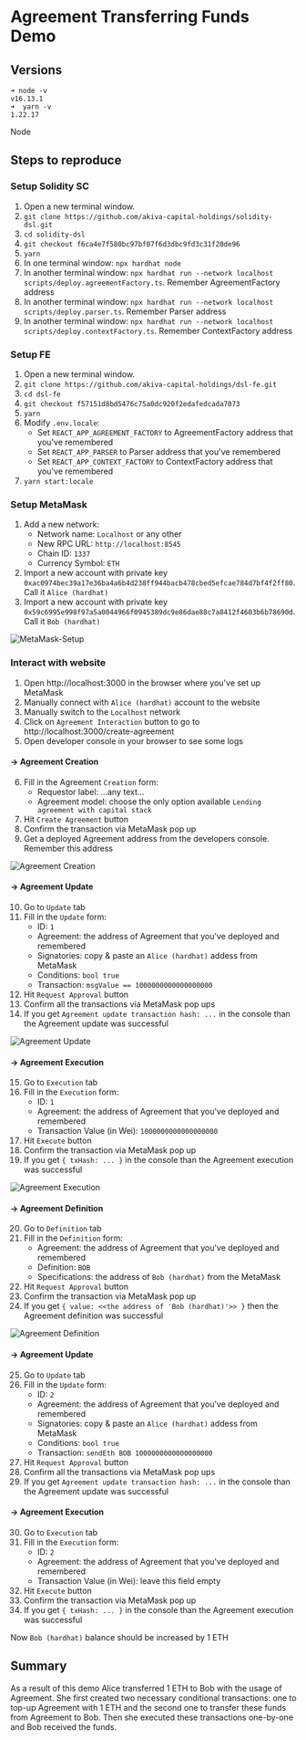 # Agreement Transferring Funds Demo

## Versions

```
➜ node -v
v16.13.1
➜  yarn -v
1.22.17
```

Node

## Steps to reproduce

### Setup Solidity SC

1. Open a new terminal window.
2. `git clone https://github.com/akiva-capital-holdings/solidity-dsl.git`
3. `cd solidity-dsl`
4. `git checkout f6ca4e7f580bc97bf07f6d3dbc9fd3c31f20de96`
5. `yarn`
6. In one terminal window: `npx hardhat node`
7. In another terminal window: `npx hardhat run --network localhost scripts/deploy.agreementFactory.ts`. Remember AgreementFactory address
8. In another terminal window: `npx hardhat run --network localhost scripts/deploy.parser.ts`. Remember Parser address
9. In another terminal window: `npx hardhat run --network localhost scripts/deploy.contextFactory.ts`. Remember ContextFactory address

### Setup FE

1. Open a new terminal window.
2. `git clone https://github.com/akiva-capital-holdings/dsl-fe.git`
3. `cd dsl-fe`
4. `git checkout f57151d8bd5476c75a0dc920f2edafedcada7073`
5. `yarn`
6. Modify `.env.locale`:
   - Set `REACT_APP_AGREEMENT_FACTORY` to AgreementFactory address that you've remembered
   - Set `REACT_APP_PARSER` to Parser address that you've remembered
   - Set `REACT_APP_CONTEXT_FACTORY` to ContextFactory address that you've remembered
7. `yarn start:locale`

### Setup MetaMask

1. Add a new network:
   - Network name: `Localhost` or any other
   - New RPC URL: `http://localhost:8545`
   - Chain ID: `1337`
   - Currency Symbol: `ETH`
2. Import a new account with private key `0xac0974bec39a17e36ba4a6b4d238ff944bacb478cbed5efcae784d7bf4f2ff80`. Call it `Alice (hardhat)`
3. Import a new account with private key `0x59c6995e998f97a5a0044966f0945389dc9e86dae88c7a8412f4603b6b78690d`. Call it `Bob (hardhat)`

![MetaMask-Setup](img/MetaMask-setup.png)

### Interact with website

1. Open http://localhost:3000 in the browser where you've set up MetaMask
2. Manually connect with `Alice (hardhat)` account to the website
3. Manually switch to the `Localhost` network
4. Click on `Agreement Interaction` button to go to http://localhost:3000/create-agreement
5. Open developer console in your browser to see some logs

#### -> Agreement Creation

6. Fill in the Agreement `Creation` form:
   - Requestor label: ...any text...
   - Agreement model: choose the only option available `Lending agreement with capital stack`
7. Hit `Create Agreement` button
8. Confirm the transaction via MetaMask pop up
9. Get a deployed Agreement address from the developers console. Remember this address

![Agreement Creation](img/Agreement-creation.png)

#### -> Agreement Update

10. Go to `Update` tab
11. Fill in the `Update` form:
    - ID: `1`
    - Agreement: the address of Agreement that you've deployed and remembered
    - Signatories: copy & paste an `Alice (hardhat)` addess from MetaMask
    - Conditions: `bool true`
    - Transaction: `msgValue == 1000000000000000000`
12. Hit `Request Approval` button
13. Confirm all the transactions via MetaMask pop ups
14. If you get `Agreement update transaction hash: ...` in the console than the Agreement update was successful

![Agreement Update](img/Agreement-update.png)

#### -> Agreement Execution

15. Go to `Execution` tab
16. Fill in the `Execution` form:
    - ID: `1`
    - Agreement: the address of Agreement that you've deployed and remembered
    - Transaction Value (in Wei): `1000000000000000000`
17. Hit `Execute` button
18. Confirm the transaction via MetaMask pop up
19. If you get `{ txHash: ... }` in the console than the Agreement execution was successful

![Agreement Execution](img/Agreement-execution.png)

#### -> Agreement Definition

20. Go to `Definition` tab
21. Fill in the `Definition` form:
    - Agreement: the address of Agreement that you've deployed and remembered
    - Definition: `BOB`
    - Specifications: the address of `Bob (hardhat)` from the MetaMask
22. Hit `Request Approval` button
23. Confirm the transaction via MetaMask pop up
24. If you get `{ value: <<the address of 'Bob (hardhat)'>> }` then the Agreement definition was successful

![Agreement Definition](img/Agreement-definition.png)

#### -> Agreement Update

25. Go to `Update` tab
26. Fill in the `Update` form:
    - ID: `2`
    - Agreement: the address of Agreement that you've deployed and remembered
    - Signatories: copy & paste an `Alice (hardhat)` addess from MetaMask
    - Conditions: `bool true`
    - Transaction: `sendEth BOB 1000000000000000000`
27. Hit `Request Approval` button
28. Confirm all the transactions via MetaMask pop ups
29. If you get `Agreement update transaction hash: ...` in the console than the Agreement update was successful

#### -> Agreement Execution

30. Go to `Execution` tab
31. Fill in the `Execution` form:
    - ID: `2`
    - Agreement: the address of Agreement that you've deployed and remembered
    - Transaction Value (in Wei): leave this field empty
32. Hit `Execute` button
33. Confirm the transaction via MetaMask pop up
34. If you get `{ txHash: ... }` in the console than the Agreement execution was successful

Now `Bob (hardhat)` balance should be increased by 1 ETH

## Summary

As a result of this demo Alice transferred 1 ETH to Bob with the usage of Agreement. She first created two necessary conditional transactions: one to top-up Agreement with 1 ETH and the second one to transfer these funds from Agreement to Bob. Then she executed these transactions one-by-one and Bob received the funds.
